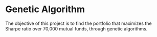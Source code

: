 # Genetic Algorithm
The objective of this project is to find the portfolio that maximizes the Sharpe ratio over 70,000 mutual funds, through genetic algorithms.

![]()
